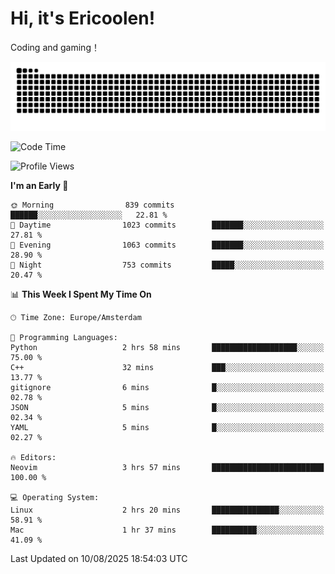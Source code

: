 # Hi, it's Ericoolen!
Coding and gaming！

<picture>
  <source media="(prefers-color-scheme: dark)" srcset="https://raw.githubusercontent.com/Eric-Song-Nop/Eric-Song-Nop/output/github-contribution-grid-snake-dark.svg">
  <source media="(prefers-color-scheme: light)" srcset="https://raw.githubusercontent.com/Eric-Song-Nop/Eric-Song-Nop/output/github-contribution-grid-snake.svg">
  <img alt="github contribution grid snake animation" src="https://raw.githubusercontent.com/Eric-Song-Nop/Eric-Song-Nop/output/github-contribution-grid-snake.svg">
</picture>

<!--START_SECTION:waka-->
![Code Time](http://img.shields.io/badge/Code%20Time-1%2C866%20hrs%2035%20mins-blue)

![Profile Views](http://img.shields.io/badge/Profile%20Views-2-blue)

**I'm an Early 🐤** 

```text
🌞 Morning                839 commits         ██████░░░░░░░░░░░░░░░░░░░   22.81 % 
🌆 Daytime                1023 commits        ███████░░░░░░░░░░░░░░░░░░   27.81 % 
🌃 Evening                1063 commits        ███████░░░░░░░░░░░░░░░░░░   28.90 % 
🌙 Night                  753 commits         █████░░░░░░░░░░░░░░░░░░░░   20.47 % 
```


📊 **This Week I Spent My Time On** 

```text
🕑︎ Time Zone: Europe/Amsterdam

💬 Programming Languages: 
Python                   2 hrs 58 mins       ███████████████████░░░░░░   75.00 % 
C++                      32 mins             ███░░░░░░░░░░░░░░░░░░░░░░   13.77 % 
gitignore                6 mins              █░░░░░░░░░░░░░░░░░░░░░░░░   02.78 % 
JSON                     5 mins              █░░░░░░░░░░░░░░░░░░░░░░░░   02.34 % 
YAML                     5 mins              █░░░░░░░░░░░░░░░░░░░░░░░░   02.27 % 

🔥 Editors: 
Neovim                   3 hrs 57 mins       █████████████████████████   100.00 % 

💻 Operating System: 
Linux                    2 hrs 20 mins       ███████████████░░░░░░░░░░   58.91 % 
Mac                      1 hr 37 mins        ██████████░░░░░░░░░░░░░░░   41.09 % 
```


 Last Updated on 10/08/2025 18:54:03 UTC
<!--END_SECTION:waka-->
